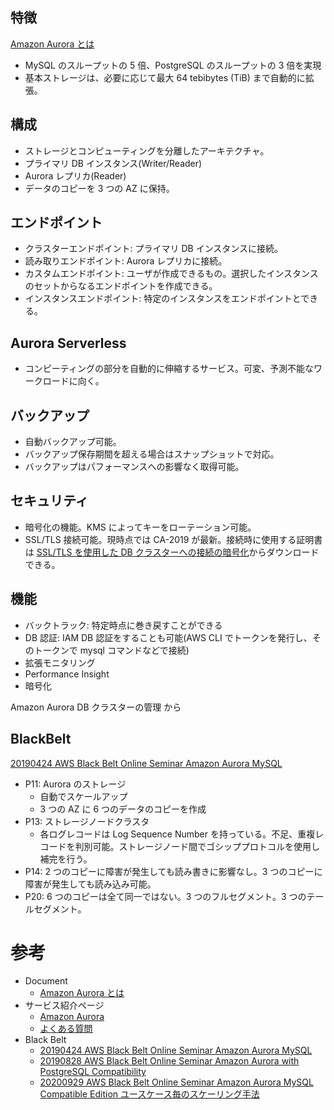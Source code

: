## 特徴

[Amazon Aurora とは](https://docs.aws.amazon.com/ja_jp/AmazonRDS/latest/AuroraUserGuide/CHAP_AuroraOverview.html)

* MySQL のスループットの 5 倍、PostgreSQL のスループットの 3 倍を実現
* 基本ストレージは、必要に応じて最大 64 tebibytes (TiB) まで自動的に拡張。

## 構成

* ストレージとコンピューティングを分離したアーキテクチャ。
* プライマリ DB インスタンス(Writer/Reader)
* Aurora レプリカ(Reader)
* データのコピーを 3 つの AZ に保持。

## エンドポイント

* クラスターエンドポイント: プライマリ DB インスタンスに接続。
* 読み取りエンドポイント: Aurora レプリカに接続。
* カスタムエンドポイント: ユーザが作成できるもの。選択したインスタンスのセットからなるエンドポイントを作成できる。
* インスタンスエンドポイント: 特定のインスタンスをエンドポイントとできる。

## Aurora Serverless

* コンピーティングの部分を自動的に伸縮するサービス。可変、予測不能なワークロードに向く。

## バックアップ

* 自動バックアップ可能。
* バックアップ保存期間を超える場合はスナップショットで対応。
* バックアップはパフォーマンスへの影響なく取得可能。

## セキュリティ

* 暗号化の機能。KMS によってキーをローテーション可能。
* SSL/TLS 接続可能。現時点では CA-2019 が最新。接続時に使用する証明書は [SSL/TLS を使用した DB クラスターへの接続の暗号化](https://docs.aws.amazon.com/ja_jp/AmazonRDS/latest/AuroraUserGuide/UsingWithRDS.SSL.html)からダウンロードできる。

## 機能

* バックトラック: 特定時点に巻き戻すことができる
* DB 認証: IAM DB 認証をすることも可能(AWS CLI でトークンを発行し、そのトークンで mysql コマンドなどで接続)
* 拡張モニタリング
* Performance Insight
* 暗号化




Amazon Aurora DB クラスターの管理
から




## BlackBelt

[20190424 AWS Black Belt Online Seminar Amazon Aurora MySQL](https://www.slideshare.net/AmazonWebServicesJapan/20190424-aws-black-belt-online-seminar-amazon-aurora-mysql)

* P11: Aurora のストレージ
  * 自動でスケールアップ
  * 3 つの AZ に 6 つのデータのコピーを作成
* P13: ストレージノードクラスタ
  * 各ログレコードは Log Sequence Number を持っている。不足、重複レコードを判別可能。ストレージノード間でゴシッププロトコルを使用し補完を行う。
* P14: 2 つのコピーに障害が発生しても読み書きに影響なし。3 つのコピーに障害が発生しても読み込み可能。
* P20: 6 つのコピーは全て同一ではない。3 つのフルセグメント。3 つのテールセグメント。



# 参考

* Document
  * [Amazon Aurora とは](https://docs.aws.amazon.com/ja_jp/AmazonRDS/latest/AuroraUserGuide/CHAP_AuroraOverview.html)
* サービス紹介ページ
  * [Amazon Aurora](https://aws.amazon.com/jp/rds/aurora/)
  * [よくある質問](https://aws.amazon.com/jp/rds/aurora/faqs/)
* Black Belt
  * [20190424 AWS Black Belt Online Seminar Amazon Aurora MySQL](https://www.slideshare.net/AmazonWebServicesJapan/20190424-aws-black-belt-online-seminar-amazon-aurora-mysql)
  * [20190828 AWS Black Belt Online Seminar Amazon Aurora with PostgreSQL Compatibility](https://www.slideshare.net/AmazonWebServicesJapan/20190828-aws-black-belt-online-seminar-amazon-aurora-with-postgresql-compatibility-168930538)
  * [20200929 AWS Black Belt Online Seminar Amazon Aurora MySQL Compatible Edition ユースケース毎のスケーリング手法](https://www.slideshare.net/AmazonWebServicesJapan/20200929-aws-black-belt-online-seminar-amazon-aurora-mysql-compatible-edition)
